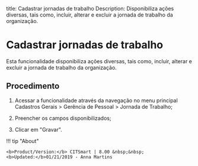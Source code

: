 title: Cadastrar jornadas de trabalho
Description: Disponibiliza ações diversas, tais como, incluir, alterar e excluir a jornada de trabalho da organização.
# Cadastrar jornadas de trabalho

Esta funcionalidade disponibiliza ações diversas, tais como, incluir, alterar e
excluir a jornada de trabalho da organização.

Procedimento
----------------

1.  Acessar a funcionalidade através da navegação no menu principal Cadastros
    Gerais \> Gerência de Pessoal \> Jornada de Trabalho;

2.  Preencher os campos disponibilizados;

3.  Clicar em "Gravar".

!!! tip "About"

    <b>Product/Version:</b> CITSmart | 8.00 &nbsp;&nbsp;
    <b>Updated:</b>01/21/2019 - Anna Martins


